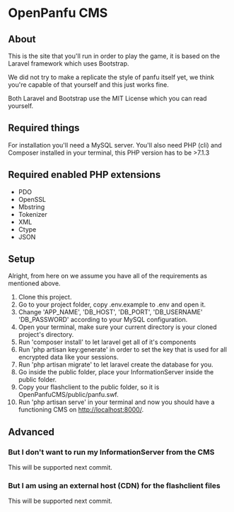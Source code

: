 # OpenPanfu CMS

## About
This is the site that you'll run in order to play the game, it is based on the Laravel framework which uses Bootstrap.

We did not try to make a replicate the style of panfu itself yet, we think you're capable of that yourself and this just works fine.

Both Laravel and Bootstrap use the MIT License which you can read yourself.

## Required things

For installation you'll need a MySQL server.
You'll also need PHP (cli) and Composer installed in your terminal, this PHP version has to be >7.1.3


## Required enabled PHP extensions

* PDO
* OpenSSL
* Mbstring
* Tokenizer
* XML
* Ctype
* JSON

## Setup

Alright, from here on we assume you have all of the requirements as mentioned above.

1. Clone this project.
2. Go to your project folder, copy .env.example to .env and open it.
3. Change 'APP_NAME', 'DB_HOST', 'DB_PORT', 'DB_USERNAME' 'DB_PASSWORD' according to your MySQL configuration.
4. Open your terminal, make sure your current directory is your cloned project's directory.
5. Run 'composer install' to let laravel get all of it's components
6. Run 'php artisan key:generate' in order to set the key that is used for all encrypted data like your sessions.
7. Run 'php artisan migrate' to let laravel create the database for you.
8. Go inside the public folder, place your InformationServer inside the public folder.
9. Copy your flashclient to the public folder, so it is OpenPanfuCMS/public/panfu.swf.
10. Run 'php artisan serve' in your terminal and now you should have a functioning CMS on <http://localhost:8000/>. 


## Advanced

### But I don't want to run my InformationServer from the CMS
This will be supported next commit.
### But I am using an external host (CDN) for the flashclient files
This will be supported next commit.